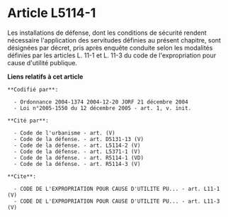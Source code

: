 # Article L5114-1

Les installations de défense, dont les conditions de sécurité rendent nécessaire l'application des servitudes définies au
présent chapitre, sont désignées par décret, pris après enquête conduite selon les modalités définies par les articles L.
11-1 et L. 11-3 du code de l'expropriation pour cause d'utilité publique.

**Liens relatifs à cet article**

	**Codifié par**:

	  - Ordonnance 2004-1374 2004-12-20 JORF 21 décembre 2004
	  - Loi n°2005-1550 du 12 décembre 2005 - art. 1, v. init.

	**Cité par**:

	  - Code de l'urbanisme - art. (V)
	  - Code de la défense. - art. D5131-13 (V)
	  - Code de la défense. - art. L5114-2 (V)
	  - Code de la défense. - art. L5371-1 (V)
	  - Code de la défense. - art. R5114-1 (VD)
	  - Code de la défense. - art. R5114-3 (V)

	**Cite**:

	  - CODE DE L'EXPROPRIATION POUR CAUSE D'UTILITE PU... - art. L11-1 (V)
	  - CODE DE L'EXPROPRIATION POUR CAUSE D'UTILITE PU... - art. L11-3 (V)
